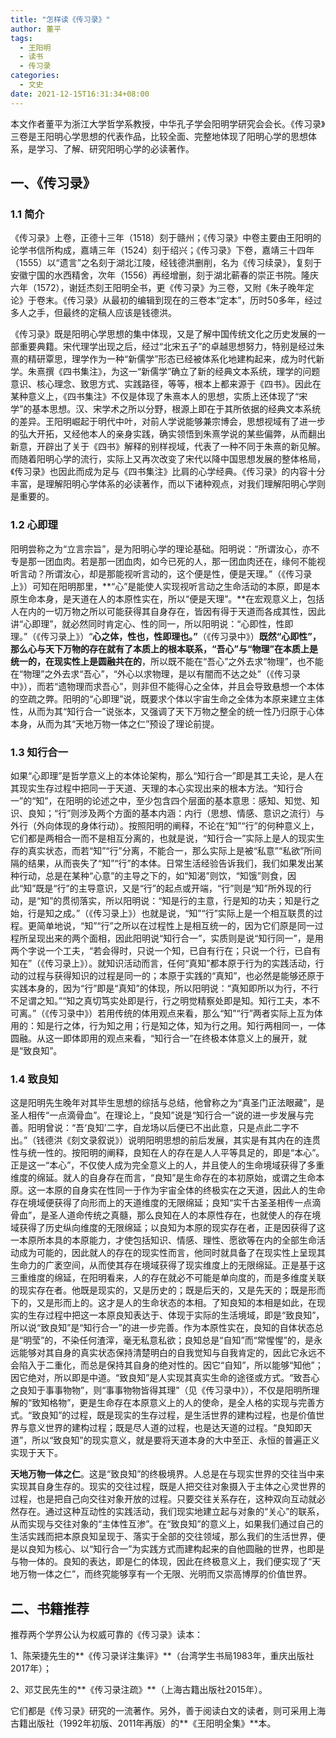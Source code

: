 ```yaml
---
title: "怎样读《传习录》"
author: 董平
tags:
  - 王阳明
  - 读书
  - 传习录
categories:
  - 文史
date: 2021-12-15T16:31:34+08:00
---
```


本文作者董平为浙江大学哲学系教授，中华孔子学会阳明学研究会会长。《传习录》三卷是王阳明心学思想的代表作品，比较全面、完整地体现了阳明心学的思想体系，是学习、了解、研究阳明心学的必读著作。

<!--more-->

## 一、《传习录》

### 1.1 简介

《传习录》上卷，正德十三年（1518）刻于赣州；《传习录》中卷主要由王阳明的论学书信所构成，嘉靖三年（1524）刻于绍兴；《传习录》下卷，嘉靖三十四年（1555）以“遗言”之名刻于湖北江陵，经钱德洪删削，名为《传习续录》，复刻于安徽宁国的水西精舍，次年（1556）再经增删，刻于湖北蕲春的崇正书院。隆庆六年（1572），谢廷杰刻王阳明全书，更《传习录》为三卷，又附《朱子晚年定论》于卷末。《传习录》从最初的编辑到现在的三卷本“定本”，历时50多年，经过多人之手，但最终的定稿人应该是钱德洪。

《传习录》既是阳明心学思想的集中体现，又是了解中国传统文化之历史发展的一部重要典籍。宋代理学出现之后，经过“北宋五子”的卓越思想努力，特别是经过朱熹的精研覃思，理学作为一种“新儒学”形态已经被体系化地建构起来，成为时代新学。朱熹撰《四书集注》，为这一“新儒学”确立了新的经典文本系统，理学的问题意识、核心理念、致思方式、实践路径，等等，根本上都来源于《四书》。因此在某种意义上，《四书集注》不仅是体现了朱熹本人的思想，实质上还体现了“宋学”的基本思想。汉、宋学术之所以分野，根源上即在于其所依据的经典文本系统的差异。王阳明崛起于明代中叶，对前人学说能够兼宗博会，思想视域有了进一步的弘大开拓，又经他本人的亲身实践，确实领悟到朱熹学说的某些偏弊，从而翻出新意，开辟出了关于《四书》解释的别样视域，代表了一种不同于朱熹的新见解。而随着阳明心学的流行，实际上又再次改变了宋代以降中国思想发展的整体格局，《传习录》也因此而成为足与《四书集注》比肩的心学经典。《传习录》的内容十分丰富，是理解阳明心学体系的必读著作，而以下诸种观点，对我们理解阳明心学则是重要的。

### 1.2 心即理

阳明尝称之为“立言宗旨”，是为阳明心学的理论基础。阳明说：“所谓汝心，亦不专是那一团血肉。若是那一团血肉，如今已死的人，那一团血肉还在，缘何不能视听言动？所谓汝心，却是那能视听言动的，这个便是性，便是天理。”（《传习录上》）可知在阳明那里，**“心”是能使人实现视听言动之生命活动的本原，即是本原生命本身，是天道在人的本原性实在，所以“便是天理”。**在宏观意义上，包括人在内的一切万物之所以可能获得其自身存在，皆因有得于天道而各成其性，因此讲“心即理”，就必然同时肯定心、性的同一，所以阳明说：“心即性，性即理。”（《传习录上》）“**心之体，性也，性即理也。”**（《传习录中》）**既然“心即性”，那么心与天下万物的存在就有了本质上的根本联系，“吾心”与“物理”在本质上是统一的，在现实性上是圆融共在的**，所以既不能在“吾心”之外去求“物理”，也不能在“物理”之外去求“吾心”，“外心以求物理，是以有闇而不达之处”（《传习录中》），而若“遗物理而求吾心”，则非但不能得心之全体，并且会导致悬想一个本体的空疏之弊。阳明的“心即理”说，既要求个体以宇宙生命之全体为本原来建立主体性，从而为其“知行合一”说张本，又强调了天下万物之整全的统一性乃归原于心体本身，从而为其“天地万物一体之仁”预设了理论前提。

### 1.3 知行合一

如果“心即理”是哲学意义上的本体论架构，那么“知行合一”即是其工夫论，是人在其现实生存过程中把同一于天道、天理的本心实现出来的根本方法。“知行合一”的“知”，在阳明的论述之中，至少包含四个层面的基本意思：感知、知觉、知识、良知；“行”则涉及两个方面的基本内涵：内行（思想、情感、意识之流行）与外行（外向体现的身体行动）。按照阳明的阐释，不论在“知”“行”的何种意义上，它们都是两相合一而不是相互分离的，也就是说，“知行合一”实际上是人的现实生存的真实状态，而若“知”“行”分离，不能合一，那么实际上是被“私意”“私欲”所间隔的结果，从而丧失了“知”“行”的本体。日常生活经验告诉我们，我们如果发出某种行动，总是在某种“心意”的主导之下的，如“知渴”则饮，“知饿”则食，因此“知”既是“行”的主导意识，又是“行”的起点或开端，“行”则是“知”所外现的行动，是“知”的贯彻落实，所以阳明说：“知是行的主意，行是知的功夫；知是行之始，行是知之成。”（《传习录上》）也就是说，“知”“行”实际上是一个相互联贯的过程。更简单地说，“知”“行”之所以在过程性上是相互统一的，因为它们原是同一过程所呈现出来的两个面相，因此阳明说“知行合一”，实质则是说“知行同一”，是用两个字说一个工夫，“若会得时，只说一个知，已自有行在；只说一个行，已自有知在”（《传习录上》）。就知识活动而言，任何“真知”都本原于行为的实践活动，行动的过程与获得知识的过程是同一的；本原于实践的“真知”，也必然是能够还原于实践本身的，因为“行”即是“真知”的体现，所以阳明说：“真知即所以为行，不行不足谓之知。”“知之真切笃实处即是行，行之明觉精察处即是知。知行工夫，本不可离。”（《传习录中》）若用传统的体用观点来看，那么“知”“行”两者实际上互为体用的：知是行之体，行为知之用；行是知之体，知为行之用。知行两相同一，一体圆融。从这一即体即用的观点来看，“知行合一”在终极本体意义上的展开，就是“致良知”。

### 1.4 致良知

这是阳明先生晚年对其毕生思想的综括与总结，他曾称之为“真圣门正法眼藏”，是圣人相传“一点滴骨血”。在理论上，“良知”说是“知行合一”说的进一步发展与完善。阳明曾说：“吾‘良知’二字，自龙场以后便已不出此意，只是点此二字不出。”（钱德洪《刻文录叙说》）说明阳明思想的前后发展，其实是有其内在的连贯性与统一性的。按阳明的阐释，良知在人的存在是人人平等具足的，即是“本心”。正是这一“本心”，不仅使人成为完全意义上的人，并且使人的生命境域获得了多重维度的绵延。就人的自身存在而言，“良知”是生命存在的本初原始，或谓之生命本原。这一本原的自身实在性同一于作为宇宙全体的终极实在之天道，因此人的生命存在境域便获得了向形而上的天道维度的无限绵延；良知“实千古圣圣相传一点滴骨血”，是圣人道命传统之真髓，那么良知在人的本原性存在，也就使人的存在境域获得了历史纵向维度的无限绵延；以良知为本原的现实存在者，正是因获得了这一本原所本具的本原能力，才使包括知识、情感、理性、愿欲等在内的全部生命活动成为可能的，因此就人的存在的现实性而言，他同时就具备了在现实性上呈现其生命力的广袤空间，从而使其存在境域获得了现实维度上的无限绵延。正是基于这三重维度的绵延，在阳明看来，人的存在就必不可能是单向度的，而是多维度关联的现实存在者。他既是现实的，又是历史的；既是后天的，又是先天的；既是形而下的，又是形而上的。这才是人的生命状态的本相。了知良知的本相是如此，在现实的生存过程中把这一本原良知表达于、体现于实际的生活境域，即是“致良知”，所以说“致良知”是“知行合一”的进一步完善。作为本原性实在，良知的自体状态总是“明莹”的，不染任何渣滓，毫无私意私欲；良知总是“自知”而“常惺惺”的，是永远能够对其自身的真实状态保持清楚明白的自我觉知与自我肯定的，因此它永远不会陷入于二重化，而总是保持其自身的绝对性的。因它“自知”，所以能够“知他”；因它绝对，所以即是中道。“致良知”是人实现其真实生命的途径或方式。“致吾心之良知于事事物物”，则“事事物物皆得其理”（见《传习录中》），不仅是阳明所理解的“致知格物”，更是生命存在本原意义上的人的使命，是全人格的实现与完善方式。“致良知”的过程，既是现实的生存过程，是生活世界的建构过程，也是价值世界与意义世界的建构过程；既是尽人道的过程，也是达天道的过程。“良知即天道”，所以“致良知”的现实意义，就是要将天道本身的大中至正、永恒的普遍正义实现于天下。

**天地万物一体之仁**。这是“致良知”的终极境界。人总是在与现实世界的交往当中来实现其自身生存的。现实的交往过程，既是人把交往对象摄入于主体之心灵世界的过程，也是把自己向交往对象开放的过程。只要交往关系存在，这种双向互动就必然存在。通过这种互动性的实践活动，我们现实地建立起与对象的“关心”的联系，从而实现与交往对象的“主体性互渗”。在“致良知”的意义上，如果我们通过自己的生活实践而把本原良知呈现于、落实于全部的交往领域，那么我们的生活世界，便是以良知为核心、以“知行合一”为实践方式而建构起来的自他圆融的世界，也即是与物一体的。良知的表达，即是仁的体现，因此在终极意义上，我们便实现了“天地万物一体之仁”，而终究能够享有一个无限、光明而又崇高博厚的价值世界。

## 二、书籍推荐

推荐两个学界公认为权威可靠的《传习录》读本：

1、陈荣捷先生的**《传习录详注集评》**（台湾学生书局1983年，重庆出版社2017年）；

2、邓艾民先生的**《传习录注疏》**（上海古籍出版社2015年）。

它们都是《传习录》研究的一流著作。另外，善于阅读白文的读者，则可采用上海古籍出版社（1992年初版、2011年再版）的**《王阳明全集》**本。
